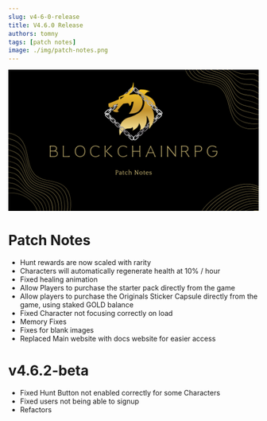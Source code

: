 ```yaml
---
slug: v4-6-0-release
title: V4.6.0 Release
authors: tomny
tags: [patch notes]
image: ./img/patch-notes.png
---
```


![Banner](./img/patch-notes.png)

# Patch Notes

- Hunt rewards are now scaled with rarity
- Characters will automatically regenerate health at 10% / hour
- Fixed healing animation
- Allow Players to purchase the starter pack directly from the game
- Allow players to purchase the Originals Sticker Capsule directly from the game, using staked GOLD balance
- Fixed Character not focusing correctly on load
- Memory Fixes
- Fixes for blank images
- Replaced Main website with docs website for easier access

# v4.6.2-beta

- Fixed Hunt Button not enabled correctly for some Characters
- Fixed users not being able to signup
- Refactors
